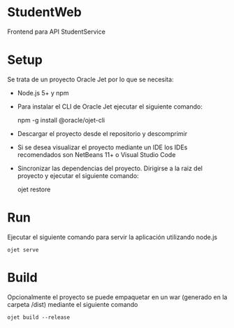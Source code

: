 # StudentWeb
Frontend para API StudentService

# Setup
Se trata de un proyecto Oracle Jet por lo que se necesita:

- Node.js 5+ y npm
- Para instalar el CLI de Oracle Jet ejecutar el siguiente comando:

    
    npm -g install @oracle/ojet-cli
  
 - Descargar el proyecto desde el repositorio y descomprimir
 - Si se desea visualizar el proyecto mediante un IDE los IDEs recomendados son NetBeans 11+ o Visual Studio Code
 - Sincronizar las dependencias del proyecto. Dirigirse a la raiz del proyecto y ejecutar el siguiente comando:
   
    
    ojet restore

# Run

Ejecutar el siguiente comando para servir la aplicación utilizando node.js

    ojet serve

# Build

Opcionalmente el proyecto se puede empaquetar en un war (generado en la carpeta /dist) mediante el siguiente comando

    ojet build --release
